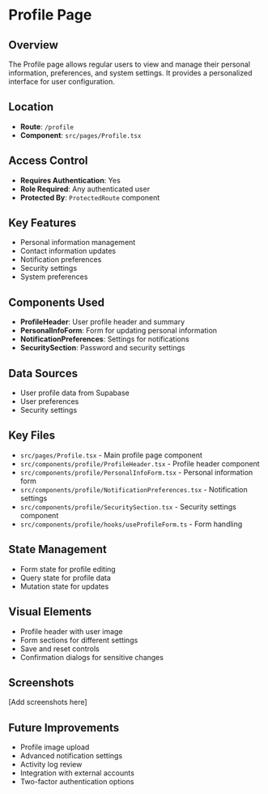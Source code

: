 
# Profile Page

## Overview
The Profile page allows regular users to view and manage their personal information, preferences, and system settings. It provides a personalized interface for user configuration.

## Location
- **Route**: `/profile`
- **Component**: `src/pages/Profile.tsx`

## Access Control
- **Requires Authentication**: Yes
- **Role Required**: Any authenticated user
- **Protected By**: `ProtectedRoute` component

## Key Features
- Personal information management
- Contact information updates
- Notification preferences
- Security settings
- System preferences

## Components Used
- **ProfileHeader**: User profile header and summary
- **PersonalInfoForm**: Form for updating personal information
- **NotificationPreferences**: Settings for notifications
- **SecuritySection**: Password and security settings

## Data Sources
- User profile data from Supabase
- User preferences
- Security settings

## Key Files
- `src/pages/Profile.tsx` - Main profile page component
- `src/components/profile/ProfileHeader.tsx` - Profile header component
- `src/components/profile/PersonalInfoForm.tsx` - Personal information form
- `src/components/profile/NotificationPreferences.tsx` - Notification settings
- `src/components/profile/SecuritySection.tsx` - Security settings component
- `src/components/profile/hooks/useProfileForm.ts` - Form handling

## State Management
- Form state for profile editing
- Query state for profile data
- Mutation state for updates

## Visual Elements
- Profile header with user image
- Form sections for different settings
- Save and reset controls
- Confirmation dialogs for sensitive changes

## Screenshots
[Add screenshots here]

## Future Improvements
- Profile image upload
- Advanced notification settings
- Activity log review
- Integration with external accounts
- Two-factor authentication options
